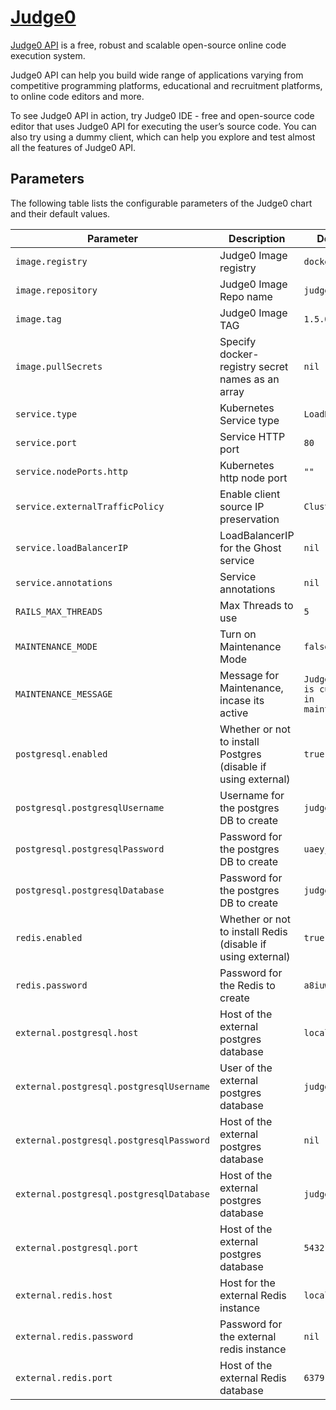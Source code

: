 # [Judge0](https://github.com/judge0/api/)

[Judge0 API](https://github.com/judge0/api/) is a free, robust and scalable open-source online code execution system.

Judge0 API can help you build wide range of applications varying from competitive programming platforms, educational and recruitment platforms, to online code editors and more.

To see Judge0 API in action, try Judge0 IDE - free and open-source code editor that uses Judge0 API for executing the user’s source code. You can also try using a dummy client, which can help you explore and test almost all the features of Judge0 API.

## Parameters

The following table lists the configurable parameters of the Judge0 chart and their default values.

| Parameter                           | Description                                                   | Default                                                  |
|-------------------------------------|---------------------------------------------------------------|----------------------------------------------------------|
| `image.registry`  |  Judge0 Image registry |   `docker.io`|
|   `image.repository`| Judge0 Image Repo name| `judge0/api` |
|   `image.tag` | Judge0 Image TAG |    `1.5.0`|
| `image.pullSecrets` | Specify docker-registry secret names as an array | `nil`|
| `service.type`	| Kubernetes Service type	|`LoadBalancer`|
| `service.port`|	Service HTTP port	|`80`|
|`service.nodePorts.http`|	Kubernetes http node port|	`""`
|`service.externalTrafficPolicy`|	Enable client source IP preservation|	`Cluster`|
|`service.loadBalancerIP`|	LoadBalancerIP for the Ghost service	|`nil`|
`service.annotations`	|Service annotations|	`nil`|
|`RAILS_MAX_THREADS` | Max Threads to use | `5`|
| `MAINTENANCE_MODE` | Turn on Maintenance Mode | `false`|
|`MAINTENANCE_MESSAGE`| Message for Maintenance, incase its active | `Judge0 API is currently in maintenance.`|
| `postgresql.enabled`| Whether or not to install Postgres (disable if using external) | `true`|
|`postgresql.postgresqlUsername` | Username for the postgres DB to create | `judgemaster`|
|`postgresql.postgresqlPassword` | Password for the postgres DB to create | `uaeyjbzuyq`|
|`postgresql.postgresqlDatabase` | Password for the postgres DB to create | `judge`|
| `redis.enabled`| Whether or not to install Redis (disable if using external) | `true`|
|`redis.password` | Password for the Redis to create | `a8iuw23iuizy`|
| `external.postgresql.host`| Host of the external postgres database|`localhost`|
 | `external.postgresql.postgresqlUsername`| User of the external postgres database|`judge`|
| `external.postgresql.postgresqlPassword`| Host of the external postgres database|`nil`|
| `external.postgresql.postgresqlDatabase`| Host of the external postgres database|`judge`|
| `external.postgresql.port`| Host of the external postgres database|`5432`|
| `external.redis.host`| Host for the external Redis instance |`localhost`|
| `external.redis.password`| Password for the external redis instance |`nil`|
| `external.redis.port`| Host of the external Redis database |`6379`|

